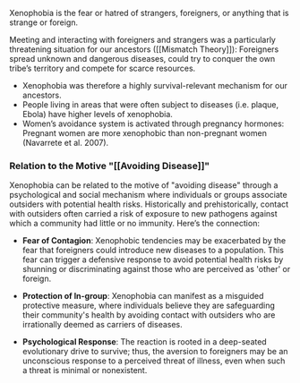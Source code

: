 Xenophobia is the fear or hatred of strangers, foreigners, or anything that is strange or foreign. 


Meeting and interacting with foreigners and strangers was a particularly threatening situation for our ancestors ([[Mismatch Theory]]): Foreigners spread unknown and dangerous diseases, could try to conquer the own tribe’s territory and compete for scarce resources. 
- Xenophobia was therefore a highly survival-relevant mechanism for our ancestors.  
- People living in areas that were often subject to diseases (i.e. plaque, Ebola) have higher levels of xenophobia.  
- Women’s avoidance system is activated through pregnancy hormones: Pregnant women are more xenophobic than non-pregnant women (Navarrete et al. 2007).


### Relation to the Motive "[[Avoiding Disease]]"
Xenophobia can be related to the motive of "avoiding disease" through a psychological and social mechanism where individuals or groups associate outsiders with potential health risks. Historically and prehistorically, contact with outsiders often carried a risk of exposure to new pathogens against which a community had little or no immunity. Here’s the connection:

- **Fear of Contagion**: Xenophobic tendencies may be exacerbated by the fear that foreigners could introduce new diseases to a population. This fear can trigger a defensive response to avoid potential health risks by shunning or discriminating against those who are perceived as 'other' or foreign.
    
- **Protection of In-group**: Xenophobia can manifest as a misguided protective measure, where individuals believe they are safeguarding their community's health by avoiding contact with outsiders who are irrationally deemed as carriers of diseases.
    
- **Psychological Response**: The reaction is rooted in a deep-seated evolutionary drive to survive; thus, the aversion to foreigners may be an unconscious response to a perceived threat of illness, even when such a threat is minimal or nonexistent.